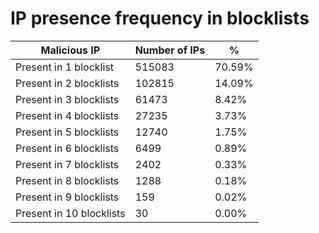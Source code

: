# IP presence frequency in blocklists
| Malicious IP | Number of IPs | % |
|----|----|----|
| Present in 1 blocklist | 515083 | 70.59% |
| Present in 2 blocklists | 102815 | 14.09% |
| Present in 3 blocklists | 61473 | 8.42% |
| Present in 4 blocklists | 27235 | 3.73% |
| Present in 5 blocklists | 12740 | 1.75% |
| Present in 6 blocklists | 6499 | 0.89% |
| Present in 7 blocklists | 2402 | 0.33% |
| Present in 8 blocklists | 1288 | 0.18% |
| Present in 9 blocklists | 159 | 0.02% |
| Present in 10 blocklists | 30 | 0.00% |
